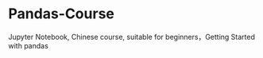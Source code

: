 # Pandas-Course
Jupyter Notebook, Chinese course, suitable for beginners，Getting Started with pandas
